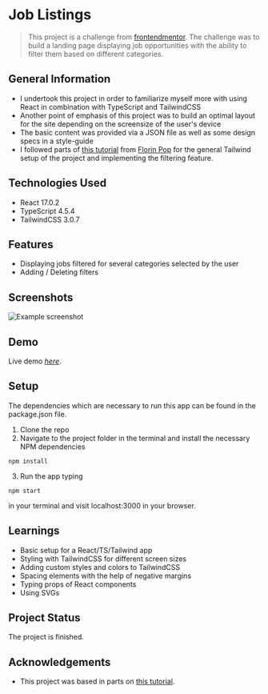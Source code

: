 # Job Listings
> This project is a challenge from [frontendmentor](https://www.frontendmentor.io). The challenge was to build a landing page displaying job opportunities with the ability to filter them based on different categories.



## General Information
- I undertook this project in order to familiarize myself more with using React in combination with TypeScript and TailwindCSS
- Another point of emphasis of this project was to build an optimal layout for the site depending on the screensize of the user's device
- The basic content was provided via a JSON file as well as some design specs in a style-guide
- I followed parts of [this tutorial](https://https://www.youtube.com/watch?v=JZQ8m08cbF0/) from [Florin Pop](https://www.youtube.com/channel/UCeU-1X402kT-JlLdAitxSMA/) for the general Tailwind setup of the project and implementing the filtering feature. 



## Technologies Used
- React 17.0.2
- TypeScript 4.5.4
- TailwindCSS 3.0.7



## Features
- Displaying jobs filtered for several categories selected by the user
- Adding / Deleting filters



## Screenshots
![Example screenshot](https://ibb.co/sHY2xmg)



## Demo
Live demo [_here_](https://peaceful-wescoff-7ab34a.netlify.app/).



## Setup
The dependencies which are necessary to run this app can be found in the package.json file.

1. Clone the repo
2. Navigate to the project folder in the terminal and install the necessary NPM dependencies
```
npm install
```
3. Run the app typing
```
npm start
```
in your terminal and visit localhost:3000 in your browser.



## Learnings
- Basic setup for a React/TS/Tailwind app
- Styling with TailwindCSS for different screen sizes
- Adding custom styles and colors to TailwindCSS
- Spacing elements with the help of negative margins
- Typing props of React components
- Using SVGs



## Project Status
The project is finished. 



## Acknowledgements
- This project was based in parts on [this tutorial](https://https://www.youtube.com/watch?v=JZQ8m08cbF0/).



